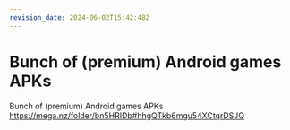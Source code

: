 ```yaml
---
revision_date: 2024-06-02T15:42:48Z
---
```

# Bunch of (premium) Android games APKs
Bunch of (premium) Android games APKs
https://mega.nz/folder/bn5HRIDb#hhgQTkb6mgu54XCtqrDSJQ